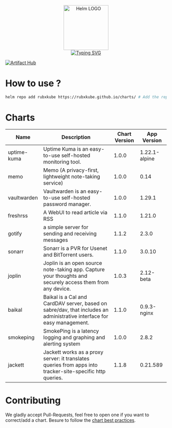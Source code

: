<p align="center">
    <img src="https://helm.sh/img/helm.svg" width="140px" alt="Helm LOGO"/>
    <br>
    <a href="https://rubxkube.github.io/charts/"><img src="https://readme-typing-svg.herokuapp.com?font=Fira+Code&pause=1000&color=0F1689&background=FFFFFF00&center=true&vCenter=true&width=435&lines=QJOLY's+Chart+Repository;rubxkube.github.io%2Fhelm-charts;+Feel+free+to+contribute" alt="Typing SVG" /></a>
</p>

[![Artifact Hub](https://img.shields.io/endpoint?url=https://artifacthub.io/badge/repository/rubxkube)](https://artifacthub.io/packages/search?repo=rubxkube)

# How to use ? 

```bash
helm repo add rubxkube https://rubxkube.github.io/charts/ # Add the repo to your helm
```

# Charts

| Name  | Description | Chart Version | App Version |
|-------|-------------|---------------|-------------|
| uptime-kuma | Uptime Kuma is an easy-to-use self-hosted monitoring tool. | 1.0.0 | 1.22.1-alpine |
| memo | Memo (A privacy-first, lightweight note-taking service) | 1.0.0 | 0.14 |
| vaultwarden | Vaultwarden is an easy-to-use self-hosted password manager. | 1.0.0 | 1.29.1 |
| freshrss | A WebUI to read article via RSS | 1.1.0 | 1.21.0 |
| gotify | a simple server for sending and receiving messages | 1.1.2 | 2.3.0 |
| sonarr | Sonarr is a PVR for Usenet and BitTorrent users. | 1.1.0 | 3.0.10 |
| joplin | Joplin is an open source note-taking app. Capture your thoughts and securely access them from any device. | 1.0.3 | 2.12-beta |
| baikal | Baikal is a Cal and CardDAV server, based on sabre/dav, that includes an administrative interface for easy management. | 1.1.0 | 0.9.3-nginx |
| smokeping | SmokePing is a latency logging and graphing and alerting system | 1.0.0 | 2.8.2 |
| jackett | Jackett works as a proxy server: it translates queries from apps into tracker-site-specific http queries. | 1.1.8 | 0.21.589 |


# Contributing 

We gladly accept Pull-Requests, feel free to open one if you want to correct/add a chart. Besure to follow the [chart best practices](https://helm.sh/docs/chart_best_practices/).
